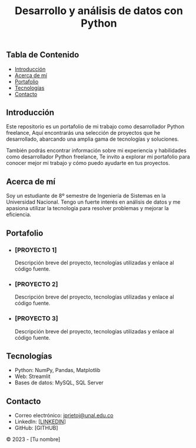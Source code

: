 <!DOCTYPE html>
<html lang="es">
<head>
    <meta charset="UTF-8">
    <link rel="stylesheet" href="style.css">
</head>
<body>
    <header>
        <h1>Desarrollo y análisis de datos con Python</h1>
    </header>
    <section id="tabla-de-contenido">
        <h2>Tabla de Contenido</h2>
        <ul>
            <li><a href="#introduccion">Introducción</a></li>
            <li><a href="#acerca-de-mi">Acerca de mí</a></li>
            <li><a href="#portafolio">Portafolio</a></li>
            <li><a href="#tecnologías">Tecnologías</a></li>
            <li><a href="#contacto">Contacto</a></li>
        </ul>
    </section>
    <main>
        <section id="introduccion">
            <h2>Introducción</h2>
            <p>Este repositorio es un portafolio de mi trabajo como desarrollador Python freelance, Aquí encontrarás una selección de proyectos que he desarrollado, abarcando una amplia gama de tecnologías y soluciones.

También podrás encontrar información sobre mi experiencia y habilidades como desarrollador Python freelance, Te invito a explorar mi portafolio para conocer mejor mi trabajo y cómo puedo ayudarte en tus proyectos.</p>
        </section>
        <section id="acerca-de-mi">
            <h2>Acerca de mí</h2>
            <p>Soy un estudiante de 8º semestre de Ingeniería de Sistemas en la Universidad Nacional. Tengo un fuerte interés en análisis de datos y me apasiona utilizar la tecnología para resolver problemas y mejorar la eficiencia.</p>
        </section>
        <section id="portafolio">
            <h2>Portafolio</h2>
            <ul>
                <li>
                    <h3>[PROYECTO 1]</h3>
                    <p>Descripción breve del proyecto, tecnologías utilizadas y enlace al código fuente.</p>
                </li>
                <li>
                    <h3>[PROYECTO 2]</h3>
                    <p>Descripción breve del proyecto, tecnologías utilizadas y enlace al código fuente.</p>
                </li>
                <li>
                    <h3>[PROYECTO 3]</h3>
                    <p>Descripción breve del proyecto, tecnologías utilizadas y enlace al código fuente.</p>
                </li>
            </ul>
        </section>
        <section id="tecnologías">
            <h2>Tecnologías</h2>
            <ul>
                <li>Python: NumPy, Pandas, Matplotlib</li>
                <li>Web: Streamlit</li>
                <li>Bases de datos: MySQL, SQL Server</li>
            </ul>
        </section>
        <section id="contacto">
            <h2>Contacto</h2>
            <ul>
                <li>Correo electrónico: jprietoj@unal.edu.co</li>
                <li>LinkedIn: [[LINKEDIN](https://www.linkedin.com/in/jorge-prieto-b36ab2250/)]</li>
                <li>GitHub: [GITHUB]</li>
            </ul>
        </section>
    </main>
    <footer>
        <p>&copy; 2023 - [Tu nombre]</p>
    </footer>
    
</body>
<!-- Script para la tabla de contenido (no mostrar en la vista previa de GitHub) -->
    <!-- <script>
        function scrollToSection(id) {
            const element = document.getElementById(id);
            element.scrollIntoView({
                behavior: "smooth",
                block: "start",
                inline: "nearest"
            });
        }
        const navLinks = document.querySelectorAll("#tabla-de-contenido ul li a");
        for (let link of navLinks) {
            link.addEventListener("click", function() {
                scrollToSection(this.getAttribute("href").slice(1));
            });
        }
    </script> -->
</html>
